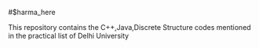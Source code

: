 #$harma_here

This repository contains the C++,Java,Discrete Structure codes mentioned in the practical list of Delhi University
